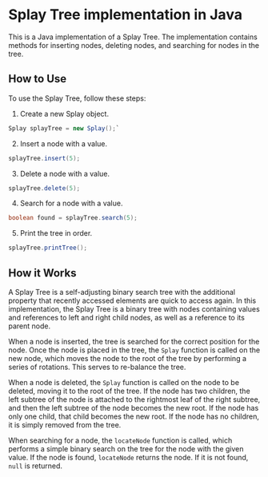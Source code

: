 # Splay Tree implementation in Java

This is a Java implementation of a Splay Tree. The implementation contains methods for inserting nodes, deleting nodes, and searching for nodes in the tree.

## How to Use

To use the Splay Tree, follow these steps:

1.  Create a new Splay object.

```java
Splay splayTree = new Splay();`
```

2.  Insert a node with a value.

```java
splayTree.insert(5);
```


3.  Delete a node with a value.


```java
splayTree.delete(5);
```

4.  Search for a node with a value.

```java
boolean found = splayTree.search(5);
```

5.  Print the tree in order.

```java
splayTree.printTree();
```


## How it Works

A Splay Tree is a self-adjusting binary search tree with the additional property that recently accessed elements are quick to access again. In this implementation, the Splay Tree is a binary tree with nodes containing values and references to left and right child nodes, as well as a reference to its parent node.

When a node is inserted, the tree is searched for the correct position for the node. Once the node is placed in the tree, the `Splay` function is called on the new node, which moves the node to the root of the tree by performing a series of rotations. This serves to re-balance the tree.

When a node is deleted, the `Splay` function is called on the node to be deleted, moving it to the root of the tree. If the node has two children, the left subtree of the node is attached to the rightmost leaf of the right subtree, and then the left subtree of the node becomes the new root. If the node has only one child, that child becomes the new root. If the node has no children, it is simply removed from the tree.

When searching for a node, the `locateNode` function is called, which performs a simple binary search on the tree for the node with the given value. If the node is found, `locateNode` returns the node. If it is not found, `null` is returned.
